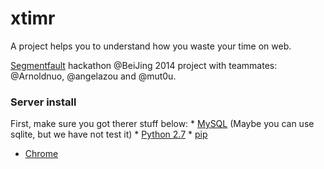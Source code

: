 xtimr
=======

A project helps you to understand how you waste your time on web.

[Segmentfault](http://segmentfault.com/) hackathon @BeiJing 2014 project with teammates: @Arnoldnuo, @angelazou and @mut0u.

### Server install

First, make sure you got therer stuff below:
    * [MySQL](http://dev.mysql.com/downloads/) (Maybe you can use sqlite, but we have not test it)
    * [Python 2.7](https://www.python.org/)
    * [pip](https://github.com/pypa/pip)



* [Chrome](https://www.google.com/intl/en/chrome/browser/)



